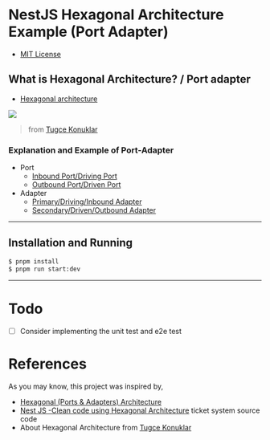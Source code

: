 # NestJS Hexagonal Architecture Example (Port Adapter)
- [MIT License](LICENSE.md)

## What is Hexagonal Architecture? / Port adapter

- [Hexagonal architecture](https://web.archive.org/web/20060711221010/http://alistair.cockburn.us:80/index.php/Hexagonal_architecture)


![](https://dev-to-uploads.s3.amazonaws.com/uploads/articles/im7unip69bgaqc8ebvz1.png)
> from [Tugce Konuklar](https://medium.com/idealo-tech-blog/hexagonal-ports-adapters-architecture-e3617bcf00a0)

### Explanation and Example of Port-Adapter

- Port
  - [Inbound Port/Driving Port](src/ticket/domain/inboudPorts/README.md)
  - [Outbound Port/Driven Port](src/ticket/domain/outboundPorts/README.md)
- Adapter
  - [Primary/Driving/Inbound Adapter](src/ticket/adapters/driving/README.md)
  - [Secondary/Driven/Outbound Adapter](src/ticket/adapters/driven/README.md)

---

## Installation and Running

```bash
$ pnpm install
$ pnpm run start:dev
```

---

# Todo

- [ ] Consider implementing the unit test and e2e test


# References

As you may know, this project was inspired by,
- [Hexagonal (Ports & Adapters) Architecture](https://medium.com/idealo-tech-blog/hexagonal-ports-adapters-architecture-e3617bcf00a0)
- [Nest JS -Clean code using Hexagonal Architecture](https://towardsdev.com/nest-js-clean-code-using-hexagonal-architecture-3442a37a6e8e) ticket system source code
- About Hexagonal Architecture from [Tugce Konuklar](https://medium.com/idealo-tech-blog/hexagonal-ports-adapters-architecture-e3617bcf00a0)
